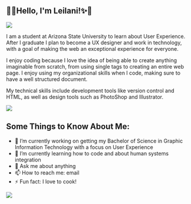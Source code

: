 

<!DOCTYPE html>
<html lang="eng">

<head>
    <meta charset="utf-8">
    <meta name="description" content="**ljaureg/ljaureg** is a ✨ _special_ ✨ repository because its `README.md` (this file) appears on your GitHub profile.">
    <meta name="author" content="Leilani Jauregui">
</head>

<section>
    <h1>🌿✨Hello, I'm Leilani!✨🌿</h1>
    <img src="https://media2.giphy.com/media/v1.Y2lkPTc5MGI3NjExYnFnNzBocHBnYWF3bTdtMnk5djM5MnZ2Nm9xenF5bm0xMHJ4OWllaiZlcD12MV9pbnRlcm5hbF9naWZfYnlfaWQmY3Q9Zw/lqko8gvMWRComDufwY/giphy.gif">
</section>

<section>
    <p> I am a student at Arizona State University to learn about User Experience. After I graduate I plan to become a UX designer and work in technology, with a goal of making the web an exceptional experience for everyone.</p>
    <p> I enjoy coding because I love the idea of being able to create anything imaginable from scratch, from using single tags to creating an entire web page. I enjoy using my organizational skills when I code, making sure to have a well structured document.</p>
    <p> My technical skills include development tools like version control and HTML, as well as design tools such as PhotoShop and Illustrator.</p>
    <img src="https://media4.giphy.com/media/v1.Y2lkPTc5MGI3NjExYmJhaWZxeXpiNTluaDZubGt0aGxtZW9vb2JlZXdxemJ4cmJ1ZWsxYiZlcD12MV9pbnRlcm5hbF9naWZfYnlfaWQmY3Q9Zw/l3vRfNA1p0rvhMSvS/giphy.gif">

<section>
<h2>Some Things to Know About Me:</h2>
<ul>
<li>🔭 I’m currently working on getting my Bachelor of Science in Graphic Information Technology with a focus on User Experience</li>
<li>🌱 I’m currently learning how to code and about human systems integration</li>
<li>💬 Ask me about anything</li>
<li>📫 How to reach me: email</li>
<li>⚡ Fun fact: I love to cook!</li>
</ul>
<img src="https://media2.giphy.com/media/v1.Y2lkPTc5MGI3NjExNG9qa2ZnaXViNGhiZWV2bGh6NmF0am9wMHFqZGI2eGlmazczNzI4NyZlcD12MV9pbnRlcm5hbF9naWZfYnlfaWQmY3Q9Zw/ZajKcwe8AwN4MEHGq7/giphy.gif">
</section>


